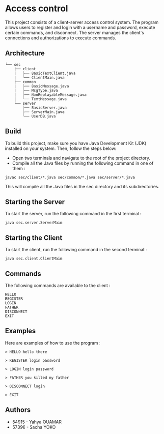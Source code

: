 # Access control

This project consists of a client-server access control system.
The program allows users to register and login with a username and password, execute certain commands, and disconnect.
The server manages the client's connections and authorizations to execute commands.

## Architecture
```
└── sec
    ├── client
    |   ├── BasicTextClient.java
    |   └── ClientMain.java
    ├── common
    |   ├── BasicMessage.java
    |   ├── MsgType.java
    |   ├── NonReplayableMessage.java
    |   └── TextMessage.java
    └── server
        ├── BasicServer.java
        ├── ServerMain.java
        └── UserDB.java
```

## Build

To build this project, make sure you have Java Development Kit (JDK) installed on your system.
Then, follow the steps below:
- Open two terminals and navigate to the root of the project directory.
- Compile all the Java files by running the following command in one of them :
```
javac sec/client/*.java sec/common/*.java sec/server/*.java
```
This will compile all the Java files in the sec directory and its subdirectories.

## Starting the Server

To start the server, run the following command in the first terminal :
```
java sec.server.ServerMain
```
## Starting the Client

To start the client, run the following command in the second terminal :
```
java sec.client.ClientMain
```

## Commands

The following commands are available to the client :
```
HELLO
REGISTER
LOGIN
FATHER
DISCONNECT
EXIT
```

## Examples

Here are examples of how to use the program :
```
> HELLO hello there
```
```
> REGISTER login password
```
```
> LOGIN login password
```
```
> FATHER you killed my father
```
```
> DISCONNECT login
```
```
> EXIT
```

## Authors
- 54915 - Yahya OUAMAR
- 57396 - Sacha YOKO